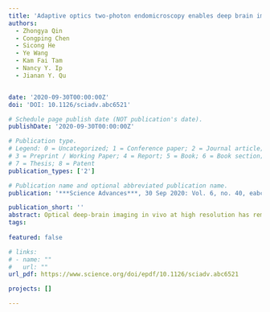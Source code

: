 ```yaml
---
title: 'Adaptive optics two-photon endomicroscopy enables deep brain imaging at synaptic resolution over large volumes'
authors:
  - Zhongya Qin
  - Congping Chen
  - Sicong He
  - Ye Wang
  - Kam Fai Tam
  - Nancy Y. Ip
  - Jianan Y. Qu


date: '2020-09-30T00:00:00Z'
doi: 'DOI: 10.1126/sciadv.abc6521'

# Schedule page publish date (NOT publication's date).
publishDate: '2020-09-30T00:00:00Z'

# Publication type.
# Legend: 0 = Uncategorized; 1 = Conference paper; 2 = Journal article;
# 3 = Preprint / Working Paper; 4 = Report; 5 = Book; 6 = Book section;
# 7 = Thesis; 8 = Patent
publication_types: ['2']

# Publication name and optional abbreviated publication name.
publication: '***Science Advances***, 30 Sep 2020: Vol. 6, no. 40, eabc6521 '

publication_short: ''
abstract: Optical deep-brain imaging in vivo at high resolution has remained a great challenge over the decades. Two-photon endomicroscopy provides a minimally invasive approach to image buried brain structures, once it is integrated with a gradient refractive index (GRIN) lens embedded in the brain. However, its imaging resolution and field of view are compromised by the intrinsic aberrations of the GRIN lens. Here, we develop a two-photon endomicroscopy by adding adaptive optics based on direct wavefront sensing, which enables recovery of diffraction-limited reso-lution  in  deep-brain  imaging.  A  new  precompensation  strategy  plays  a  critical  role  to  correct  aberrations  over  large volumes and achieve rapid random-access multiplane imaging. We investigate the neuronal plasticity in the hippocampus, a critical deep brain structure, and reveal the relationship between the somatic and dendritic activity of pyramidal neurons.
tags:
  
featured: false

# links:
# - name: ""
#   url: ""
url_pdf: https://www.science.org/doi/epdf/10.1126/sciadv.abc6521

projects: []

---
```





